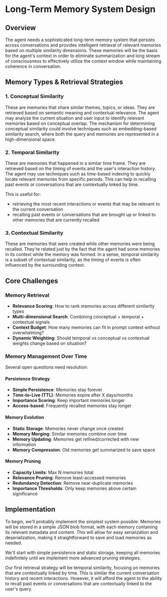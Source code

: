 # Long-Term Memory System Design

## Overview

The agent needs a sophisticated long-term memory system that persists across conversations and provides intelligent retrieval of relevant memories based on multiple similarity dimensions. These memories will be the basis for the agent's context in order to eliminate summarization and long stream of consciousness to effectively utilize the context window while maintaining coherence in conversation.

## Memory Types & Retrieval Strategies

### 1. Conceptual Similarity

These are memories that share similar themes, topics, or ideas. They are retrieved based on semantic meaning and contextual relevance. The agent may analyze the current situation and user input to identify relevant memories based on conceptual overlap. The mechanism for determining conceptual similarity could involve techniques such as embedding-based similarity search, where both the query and memories are represented in a high-dimensional space.

### 2. Temporal Similarity

These are memories that happened in a similar time frame. They are retrieved based on the timing of events and the user's interaction history. The agent may use techniques such as time-based indexing to quickly locate relevant memories from specific periods. This can help in recalling past events or conversations that are contextually linked by time.

This is useful for:

- retrieving the most recent interactions or events that may be relevant to the current conversation
- recalling past events or conversations that are brought up or linked to other memories that are currently recalled

### 3. Contextual Similarity

These are memories that were created while other memories were being recalled. They're related just by the fact that the agent had some memories in its context while the memory was formed. In a sense, temporal similarity is a subset of contextual similarity, as the timing of events is often influenced by the surrounding context.

## Core Challenges

### Memory Retrieval

- **Relevance Scoring**: How to rank memories across different similarity types
- **Multi-dimensional Search**: Combining conceptual + temporal + contextual signals
- **Context Budget**: How many memories can fit in prompt context without overwhelming?
- **Dynamic Weighting**: Should temporal vs conceptual vs contextual weights change based on situation?

### Memory Management Over Time

Several open questions need resolution:

#### Persistence Strategy

- **Simple Persistence**: Memories stay forever
- **Time-to-Live (TTL)**: Memories expire after X days/months
- **Importance Scoring**: Keep important memories longer
- **Access-based**: Frequently recalled memories stay longer

#### Memory Evolution

- **Static Storage**: Memories never change once created
- **Memory Merging**: Similar memories combine over time
- **Memory Updating**: Memories get refined/corrected with new information
- **Memory Compression**: Old memories get summarized to save space

#### Memory Pruning

- **Capacity Limits**: Max N memories total
- **Relevance Pruning**: Remove least-accessed memories
- **Redundancy Detection**: Remove near-duplicate memories
- **Importance Thresholds**: Only keep memories above certain significance

## Implementation

To begin, we'll probably implement the simplest system possible. Memories will be stored in a simple JSON blob format, with each memory containing its relevant metadata and content. This will allow for easy serialization and deserialization, making it straightforward to save and load memories as needed.

We'll start with simple persistence and static storage, keeping all memories indefinitely until we implement more advanced pruning strategies.

Our first retrieval strategy will be temporal similarity, focusing on memories that are contextually linked by time. This is similar the current conversation history and recent interactions. However, it will afford the agent to the ability to recall past events or conversations that are contextually linked to the user's query.
